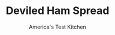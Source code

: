 ---
layout: ../../layouts/MarkdownPostLayout.astro
title: Deviled Ham Spread
author: America's Test Kitchen
pubDate: 2023-03-15
description: "Why buy the canned stuff when you can make it yourself? This throwback snack is the perfect spread for crackers or rye toasts."
image_url: https://res.cloudinary.com/hksqkdlah/image/upload/ar_1:1,c_fill,dpr_2.0,f_auto,fl_lossy.progressive.strip_profile,g_faces:auto,q_auto:low,w_344/19036_sfs-deviledham-8
tags: ["Pork","Condiments"]
calories: 1534
protein: 3
carbohydrates: 1
fats: 
fiber: 
ingredients: ["12 ounces, thinly sliced deli Black Forest ham, torn into 1/2-inch pieces","4 tablespoons, unsalted butter, softened","5 tablespoons, mayonnaise","3 tablespoons, Dijon mustard","2 tablespoons, sweet pickle relish","1/2 teaspoon, pepper","1/4 teaspoon, cayenne pepper","1/4 teaspoon, ground allspice"]
serves: 16
time: "15 minutes, plus 30 minutes chilling"
instructions: ["Pulse ham in food processor until coarsely chopped, about 12 pulses. Add butter and pulse until incorporated and ham is finely chopped, about 10 pulses.","Transfer mixture to bowl and stir in mayonnaise, mustard, relish, pepper, cayenne, and allspice until thoroughly combined. Cover and refrigerate for at least 30 minutes before serving. (Spread will keep, refrigerated, for up to 3 days.)"]
nutrition: ["68 mg Potassium","37 mg Phosphorus","8 mg Calcium","6 mg Magnesium","316 mg Sodium","8 g Fat","2 g Monounsaturated","2 g Polyunsaturated","21 mg Cholesterol","2 g Saturated","1 µg Folate (food)","2 µg Vitamin K","18 g Water","1 g Carbs","1 µg Folate equivalent (total)","3 g Protein","26 µg Vitamin A","95 kcal Energy","1534 calories"]
notes: "Starting with thinly sliced ham ensures the proper texture. Serve the spread on crackers or rye toasts or in a sandwich. Using softened butter is key."
---
